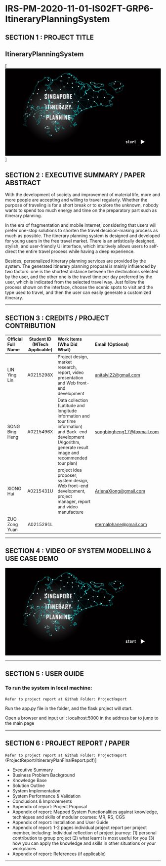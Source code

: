 # IRS-PM-2020-11-01-IS02FT-GRP6-ItineraryPlanningSystem
## SECTION 1 : PROJECT TITLE
## ItineraryPlanningSystem
[![ItineraryPlanningSystem](Miscellaneous/VideoThumbnail.jpg)]
## SECTION 2 : EXECUTIVE SUMMARY / PAPER ABSTRACT
With the development of society and improvement of material life, more and more people are accepting and willing to travel regularly. Whether the purpose of traveling is for a short break or to explore the unknown, nobody wants to spend too much energy and time on the preparatory part such as itinerary planning.  

In the era of fragmentation and mobile Internet, considering that users will prefer one-stop solutions to shorten the travel decision-making process as much as possible. The itinerary planning system is designed and developed for young users in the free travel market. There is an artistically designed, stylish, and user-friendly UI interface, which intuitively allows users to self-direct the entire travel process while having a deep experience.  

Besides, personalized itinerary planning services are provided by the system. The generated itinerary planning proposal is mainly influenced by two factors: one is the shortest distance between the destinations selected by the user, and the other one is the travel time per day preferred by the user, which is indicated from the selected travel way. Just follow the process shown on the interface, choose the scenic spots to visit and the type used to travel, and then the user can easily generate a customized itinerary. 

---

## SECTION 3 : CREDITS / PROJECT CONTRIBUTION

| Official Full Name | Student ID (MTech Applicable) | Work Items (Who Did What)                                    | Email (Optional)           |
| :----------------- | :---------------------------: | :----------------------------------------------------------- | :------------------------- |
| LIN Ying Lin       |           A0215298X           | Project design, market research, report, video presentation and Web front-end development | anitalyl22@gmail.com       |
| SONG Bing Heng     |           A0215496X           | Data collection (Latitude and longitude information and tour time information) and Back-end development (Algorithm, generate result image and recommended tour plan) | songbingheng17@foxmail.com |
| XIONG Hui          |           A0215431U           | project idea proposer, system design, Web front-end development, project manager, report and video manufacture | ArlenaXiong@gmail.com      |
| ZUO Zong Yuan      |           A0215291L           |                                                              | eternalphane@gmail.com     |

---

## SECTION 4 : VIDEO OF SYSTEM MODELLING & USE CASE DEMO

[![Itinerary Planning System](Miscellaneous/VideoThumbnail.jpg)](IRS-PM-2020-11-01-IS02FT-GRP6-IniteraryPlanningSystem.mp4)


---

## SECTION 5 : USER GUIDE

### To run the system in local machine:

`Refer to project report at Github Folder: ProjectReport`

Run the app.py file in the folder, and the flask project will start. 

Open a browser and input url : localhost:5000  in the address bar to jump to the main page 

---
## SECTION 6 : PROJECT REPORT / PAPER

`Refer to project report at Github Folder: ProjectReport`
(ProjectReport/ItineraryPlanFinalReport.pdf)]
- Executive Summary
- Business Problem Background
- Knowledge Base
- Solution Outline
- System Implementation
- System Performance & Validation
- Conclusions & Improvements
- Appendix of report: Project Proposal
- Appendix of report: Mapped System Functionalities against knowledge, techniques and skills of modular courses: MR, RS, CGS
- Appendix of report: Installation and User Guide
- Appendix of report: 1-2 pages individual project report per project member, including: Individual reflection of project journey: (1) personal contribution to group project (2) what learnt is most useful for you (3) how you can apply the knowledge and skills in other situations or your workplaces
- Appendix of report: References (if applicable)

---
